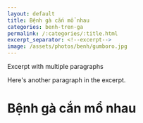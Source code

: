 ```yaml
---
layout: default
title: Bệnh gà cắn mổ nhau
categories: benh-tren-ga
permalink: /:categories/:title.html
excerpt_separator: <!--excerpt-->
image: /assets/photos/benh/gumboro.jpg
---
```

Excerpt with multiple paragraphs

Here's another paragraph in the excerpt.
<!--excerpt-->
# Bệnh gà cắn mổ nhau